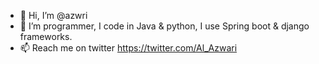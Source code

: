 - 👋 Hi, I’m @azwri
- 👀 I’m programmer, I code in Java & python, I use Spring boot & django frameworks.
- 📫 Reach me on twitter https://twitter.com/Al_Azwari

<!---
azwri/azwri is a ✨ special ✨ repository because its `README.md` (this file) appears on your GitHub profile.
You can click the Preview link to take a look at your changes.
--->

